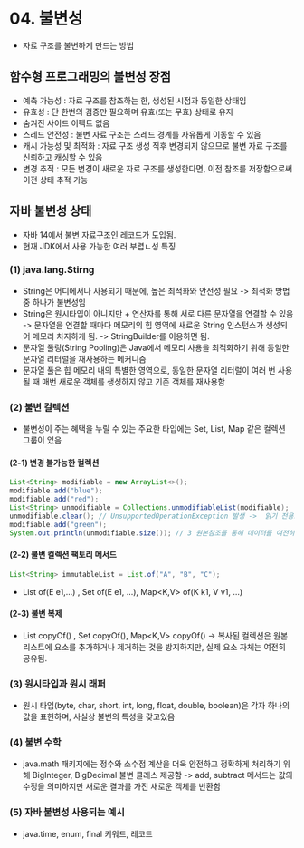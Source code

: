 # 04. 불변성
- 자료 구조를 불변하게 만드는 방법 
## 함수형 프로그래밍의 불변성 장점 
- 예측 가능성 : 자료 구조를 참조하는 한, 생성된 시점과 동일한 상태임 
- 유효성 : 단 한번의 검증만 필요하며 유효(또는 무효) 상태로 유지
- 숨겨진 사이드 이펙트 없음
- 스레드 안전성 : 불변 자료 구조는 스레드 경계를 자유롭게 이동할 수 있음
- 캐시 가능성 및 최적화 : 자료 구조 생성 직후 변경되지 않으므로 불변 자료 구조를 신뢰하고 캐싱할 수 있음 
- 변경 추적 : 모든 변경이 새로운 자료 구조를 생성한다면, 이전 참조를 저장함으로써 이전 상태 추적 가능
## 자바 불변성 상태 
- 자바 14에서 불변 자료구조인 레코드가 도입됨.
- 현재 JDK에서 사용 가능한 여러 부렵ㄴ성 특징
### (1) java.lang.Stirng 
- String은 어디에서나 사용되기 때문에, 높은 최적화와 안전성 필요 -> 최적화 방법 중 하나가 불변성임
- String은 원시타입이 아니지만 + 연산자를 통해 서로 다른 문자열을 연결할 수 있음 -> 문자열을 연결할 때마다 메모리의 힙 영역에 새로운 String 인스턴스가 생성되어 메모리 차지하게 됨. -> StringBuilder를 이용하면 됨. 
- 문자열 풀링(String Pooling)은 Java에서 메모리 사용을 최적화하기 위해 동일한 문자열 리터럴을 재사용하는 메커니즘
- 문자열 풀은 힙 메모리 내의 특별한 영역으로, 동일한 문자열 리터럴이 여러 번 사용될 때 매번 새로운 객체를 생성하지 않고 기존 객체를 재사용함
### (2) 불변 컬렉션
- 불변성이 주는 혜택을 누릴 수 있는 주요한 타입에는 Set, List, Map 같은 컬렉션 그룹이 있음
#### (2-1) 변경 불가능한 컬렉션
```java
List<String> modifiable = new ArrayList<>();
modifiable.add("blue");
modifiable.add("red");
List<String> unmodifiable = Collections.unmodifiableList(modifiable);
unmodifiable.clear(); // UnsupportedOperationException 발생 ->  읽기 전용으로 만들어졌으며, 요소를 추가, 삭제 또는 수정하려고 할 때 UnsupportedOperationException 발생됨.
modifiable.add("green");
System.out.println(unmodifiable.size()); // 3 원본참조를 통해 데이터를 여전히 수정할 수 있음. 
```
#### (2-2) 불변 컬렉션 팩토리 메서드
```java
List<String> immutableList = List.of("A", "B", "C");
```
- List<E> of(E e1,...) , Set<E> of(E e1, ...), Map<K,V> of(K k1, V v1, ...)
#### (2-3) 불변 복제 
- List<E> copyOf() , Set<E> copyOf(), Map<K,V> copyOf() -> 복사된 컬렉션은 원본 리스트에 요소를 추가하거나 제거하는 것을 방지하지만, 실제 요소 자체는 여전히 공유됨.
  
### (3) 원시타입과 원시 래퍼 
- 원시 타입(byte, char, short, int, long, float, double, boolean)은 각자 하나의 값을 표현하며, 사실상 불변의 특성을 갖고있음
### (4) 불변 수학
- java.math 패키지에는 정수와 소수점 계산을 더욱 안전하고 정확하게 처리하기 위해 BigInteger, BigDecimal 불변 클래스 제공함 -> add, subtract 메서드는 값의 수정을 의미하지만 새로운 결과를 가진 새로운 객체를 반환함


### (5) 자바 불변성 사용되는 예시
- java.time, enum, final 키워드, 레코드 
